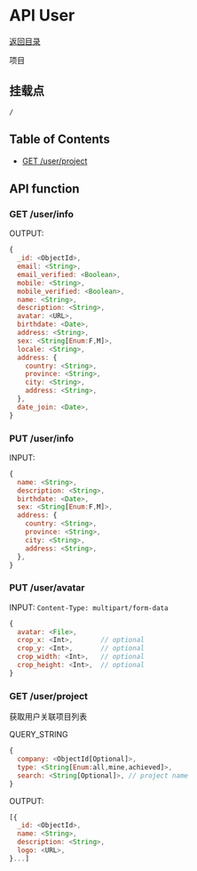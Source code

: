 # API User

[返回目录](index.md)

项目

## 挂载点

```
/
```

## Table of Contents

* [GET /user/project](#post-user-project)

## API function

### GET /user/info

OUTPUT:
```javascript
{
  _id: <ObjectId>,
  email: <String>,
  email_verified: <Boolean>,
  mobile: <String>,
  mobile_verified: <Boolean>,
  name: <String>,
  description: <String>,
  avatar: <URL>,
  birthdate: <Date>,
  address: <String>,
  sex: <String[Enum:F,M]>,
  locale: <String>,
  address: {
    country: <String>,
    province: <String>,
    city: <String>,
    address: <String>,
  },
  date_join: <Date>,
}
```

### PUT /user/info

INPUT:
```javascript
{
  name: <String>,
  description: <String>,
  birthdate: <Date>,
  sex: <String[Enum:F,M]>,
  address: {
    country: <String>,
    province: <String>,
    city: <String>,
    address: <String>,
  },
}
```

### PUT /user/avatar

INPUT:
`Content-Type: multipart/form-data`
```javascript
{
  avatar: <File>,
  crop_x: <Int>,       // optional
  crop_y: <Int>,       // optional
  crop_width: <Int>,   // optional
  crop_height: <Int>,  // optional
}
```

### GET /user/project

获取用户关联项目列表

QUERY_STRING
```javascript
{
  company: <ObjectId[Optional]>,
  type: <String[Enum:all,mine,achieved]>,
  search: <String[Optional]>, // project name
}
```

OUTPUT:
```javascript
[{
  _id: <ObjectId>,
  name: <String>,
  description: <String>,
  logo: <URL>,
}...]
```
